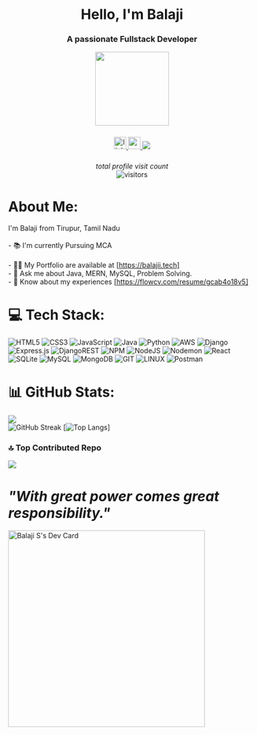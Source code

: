 <h1 align="center">Hello, I'm Balaji</h1>
<h3 align="center">A passionate Fullstack Developer</h3>
<div align="center">
  <img height="150" src="https://imgs.search.brave.com/-HUkVXK4-GP_DAyd5YTx2QN8mhG-FPkpfc2TzG2-iSw/rs:fit:860:0:0/g:ce/aHR0cHM6Ly9vdWNo/LWNkbjIuaWNvbnM4/LmNvbS92WkQtbk9P/MC1yS0dsb1BCVzBX/akxRRi1pOGhma3Bh/N1FXWV8zTDRZVEdB/L3JzOmZpdDo2ODQ6/NDU2L2N6TTZMeTlw/WTI5dWN6Z3UvYjNW/amFDMXdjbTlrTG1G/ei9jMlYwY3k5emRt/Y3ZNekF4L0wyWTFa/V0k1WkdFd0xUTTMv/WldNdE5EVXhZeTFp/T0RObC9MVFZqTXpj/MU5HVTVOalF4L05D/NXpkbWMucG5n"  />
</div>

###

<div align="center">
  <a href="https://www.linkedin.com/in/balajisankarmca/" target="_blank">
    <img src="https://img.shields.io/static/v1?message=LinkedIn&logo=linkedin&label=&color=0077B5&logoColor=white&labelColor=&style=for-the-badge" height="25" alt="linkedin logo"  />
  </a>
  <a href="balajisankarsiva@gmail.com" target="_blank">
    <img src="https://img.shields.io/static/v1?message=Gmail&logo=gmail&label=&color=D14836&logoColor=white&labelColor=&style=for-the-badge" height="25" alt="gmail logo"  />
  </a>
  <a href="https://www.balajii.tech">
    <img src="https://img.shields.io/badge/website-000000?style=for-the-badge&logo=About.me&logoColor=white"/>
  </a>
</div>

###
###

<p align="center">
  <i>total profile visit count</i><br>
<img align="center" alt="visitors" src="https://profile-counter.glitch.me/balaji-s-2024/count.svg" />
</p>

###
# About Me:
I'm Balaji from Tirupur, Tamil Nadu<br>
<br>- 📚 I'm currently Pursuing MCA<br>
<br>- 👨‍💻 My Portfolio are available at [https://balajii.tech]
<br>- 💬 Ask me about Java, MERN, MySQL, Problem Solving.
<br>- 📄 Know about my experiences [https://flowcv.com/resume/gcab4o18v5]

# 💻 Tech Stack:
![HTML5](https://img.shields.io/badge/html5-%23E34F26.svg?style=flat&logo=html5&logoColor=white) ![CSS3](https://img.shields.io/badge/css3-%231572B6.svg?style=flat&logo=css3&logoColor=white)  ![JavaScript](https://img.shields.io/badge/javascript-%23323330.svg?style=flat&logo=javascript&logoColor=%23F7DF1E) ![Java](https://img.shields.io/badge/java-%23ED8B00.svg?style=flat&logo=openjdk&logoColor=white)  ![Python](https://img.shields.io/badge/python-3670A0?style=flat&logo=python&logoColor=ffdd54)  ![AWS](https://img.shields.io/badge/AWS-%23FF9900.svg?style=flat&logo=amazon-aws&logoColor=white)  ![Django](https://img.shields.io/badge/django-%23092E20.svg?style=flat&logo=django&logoColor=white) ![Express.js](https://img.shields.io/badge/express.js-%23404d59.svg?style=flat&logo=express&logoColor=%2361DAFB) ![DjangoREST](https://img.shields.io/badge/DJANGO-REST-ff1709?style=flat&logo=django&logoColor=white&color=ff1709&labelColor=gray) ![NPM](https://img.shields.io/badge/NPM-%23CB3837.svg?style=flat&logo=npm&logoColor=white) ![NodeJS](https://img.shields.io/badge/node.js-6DA55F?style=flat&logo=node.js&logoColor=white) ![Nodemon](https://img.shields.io/badge/NODEMON-%23323330.svg?style=flat&logo=nodemon&logoColor=%BBDEAD) ![React](https://img.shields.io/badge/react-%2320232a.svg?style=flat&logo=react&logoColor=%2361DAFB)  ![SQLite](https://img.shields.io/badge/sqlite-%2307405e.svg?style=flat&logo=sqlite&logoColor=white) ![MySQL](https://img.shields.io/badge/mysql-%2300000f.svg?style=flat&logo=mysql&logoColor=white) ![MongoDB](https://img.shields.io/badge/MongoDB-%234ea94b.svg?style=flat&logo=mongodb&logoColor=white)  ![GIT](https://img.shields.io/badge/Git-fc6d26?style=flat&logo=git&logoColor=white) ![LINUX](https://img.shields.io/badge/Linux-FCC624?style=flat&logo=linux&logoColor=black)  ![Postman](https://img.shields.io/badge/Postman-FF6C37?style=flat&logo=postman&logoColor=white) 
# 📊 GitHub Stats:
![](https://github-readme-stats.vercel.app/api?username=balaji-s-2024&theme=light&hide_border=false&include_all_commits=true&count_private=true)<br/>
![GitHub Streak](http://github-readme-streak-stats.herokuapp.com?user=balaji-s-2024&theme=solarized-dark&background=FFFFFF)
[![Top Langs](https://github-readme-stats.vercel.app/api/top-langs/?username=balaji-s-2024&layout=compact&theme=default)]

### 🔝 Top Contributed Repo
![](https://github-contributor-stats.vercel.app/api?username=balaji-s-2024&limit=5&theme=light&combine_all_yearly_contributions=true)


# *"With great power comes great responsibility."* 
<a href="https://app.daily.dev/balajis"><img src="https://api.daily.dev/devcards/c479d576e4994bfd9d80caaf1ffe4420.png?r=lai" width="400" alt="Balaji S's Dev Card"/></a>



<!-- Proudly created with GPRM ( https://gprm.itsvg.in ) -->
